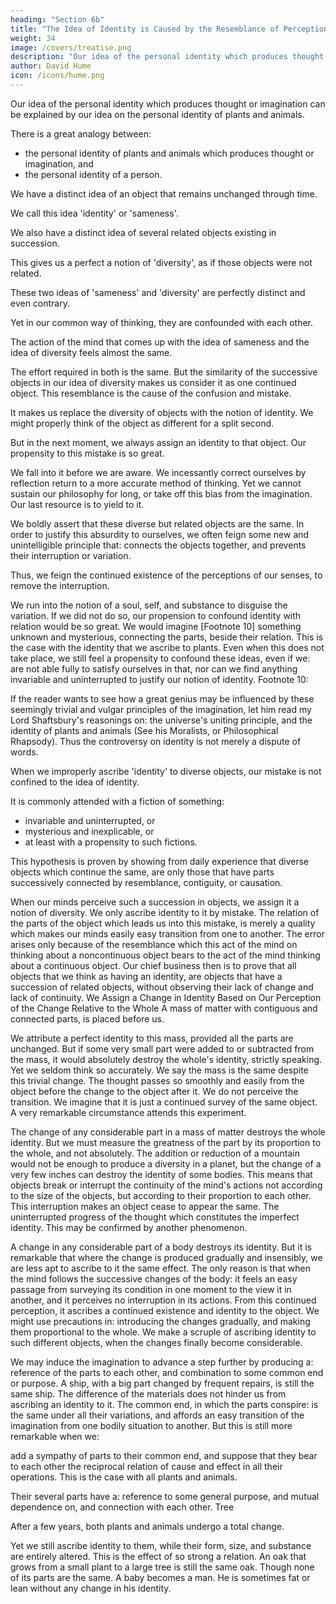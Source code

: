 ```yaml
---
heading: "Section 6b"
title: "The Idea of Identity is Caused by the Resemblance of Perceptions"
weight: 34
image: /covers/treatise.png
description: "Our idea of the personal identity which produces thought or imagination can be explained by our idea on the personal identity of plants and animals"
author: David Hume
icon: /icons/hume.png
---
```




Our idea of the personal identity which produces thought or imagination can be explained by our idea on the personal identity of plants and animals.

There is a great analogy between:
- the personal identity of plants and animals which produces thought or imagination, and
- the personal identity of a person.

We have a distinct idea of an object that remains unchanged through time.

We call this idea 'identity' or 'sameness'.

We also have a distinct idea of several related objects existing in succession.

This gives us a perfect a notion of 'diversity', as if those objects were not related.

These two ideas of 'sameness' and 'diversity' are perfectly distinct and even contrary.

Yet in our common way of thinking, they are confounded with each other.

The action of the mind that comes up with the idea of sameness and the idea of diversity feels almost the same.

The effort required in both is the same.
But the similarity of the successive objects in our idea of diversity makes us consider it as one continued object.
This resemblance is the cause of the confusion and mistake.

It makes us replace the diversity of objects with the notion of identity.
We might properly think of the object as different for a split second.

But in the next moment, we always assign an identity to that object.
Our propensity to this mistake is so great.

We fall into it before we are aware.
We incessantly correct ourselves by reflection return to a more accurate method of thinking.
Yet we cannot sustain our philosophy for long, or take off this bias from the imagination.
Our last resource is to yield to it.

We boldly assert that these diverse but related objects are the same.
In order to justify this absurdity to ourselves, we often feign some new and unintelligible principle that:
connects the objects together, and
prevents their interruption or variation.

Thus, we feign the continued existence of the perceptions of our senses, to remove the interruption.

We run into the notion of a soul, self, and substance to disguise the variation.
If we did not do so, our propension to confound identity with relation would be so great.
We would imagine [Footnote 10] something unknown and mysterious, connecting the parts, beside their relation.
This is the case with the identity that we ascribe to plants.
Even when this does not take place, we still feel a propensity to confound these ideas, even if we:
are not able fully to satisfy ourselves in that, nor
can we find anything invariable and uninterrupted to justify our notion of identity.
Footnote 10:

If the reader wants to see how a great genius may be influenced by these seemingly trivial and vulgar principles of the imagination, let him read my Lord Shaftsbury's reasonings on:
the universe's uniting principle, and
the identity of plants and animals (See his Moralists, or Philosophical Rhapsody).
Thus the controversy on identity is not merely a dispute of words.

When we improperly ascribe 'identity' to diverse objects, our mistake is not confined to the idea of identity.

It is commonly attended with a fiction of something:
- invariable and uninterrupted, or
- mysterious and inexplicable, or
- at least with a propensity to such fictions.

This hypothesis is proven by showing from daily experience that diverse objects which continue the same, are only those that have parts successively connected by resemblance, contiguity, or causation.

When our minds perceive such a succession in objects, we assign it a notion of diversity.
We only ascribe identity to it by mistake.
The relation of the parts of the object which leads us into this mistake, is merely a quality which makes our minds easily easy transition from one to another.
The error arises only because of the resemblance which this act of the mind on thinking about a noncontinuous object bears to the act of the mind thinking about a continuous object.
Our chief business then is to prove that all objects that we think as having an identity, are objects that have a succession of related objects, without observing their lack of change and lack of continuity.
We Assign a Change in Identity Based on Our Perception of the Change Relative to the Whole
A mass of matter with contiguous and connected parts, is placed before us.

We attribute a perfect identity to this mass, provided all the parts are unchanged.
But if some very small part were added to or subtracted from the mass, it would absolutely destroy the whole's identity, strictly speaking.
Yet we seldom think so accurately.
We say the mass is the same despite this trivial change.
The thought passes so smoothly and easily from the object before the change to the object after it.
We do not perceive the transition.
We imagine that it is just a continued survey of the same object.
A very remarkable circumstance attends this experiment.

The change of any considerable part in a mass of matter destroys the whole identity.
But we must measure the greatness of the part by its proportion to the whole, and not absolutely.
The addition or reduction of a mountain would not be enough to produce a diversity in a planet, but the change of a very few inches can destroy the identity of some bodies.
This means that objects break or interrupt the continuity of the mind's actions not according to the size of the objects, but according to their proportion to each other.
This interruption makes an object cease to appear the same.
The uninterrupted progress of the thought which constitutes the imperfect identity.
This may be confirmed by another phenomenon.

A change in any considerable part of a body destroys its identity.
But it is remarkable that where the change is produced gradually and insensibly, we are less apt to ascribe to it the same effect.
The only reason is that when the mind follows the successive changes of the body:
it feels an easy passage from surveying its condition in one moment to the view it in another, and
it perceives no interruption in its actions.
From this continued perception, it ascribes a continued existence and identity to the object.
We might use precautions in:
introducing the changes gradually, and
making them proportional to the whole.
We make a scruple of ascribing identity to such different objects, when the changes finally become considerable.

We may induce the imagination to advance a step further by producing a:
reference of the parts to each other, and
combination to some common end or purpose.
A ship, with a big part changed by frequent repairs, is still the same ship.
The difference of the materials does not hinder us from ascribing an identity to it.
The common end, in which the parts conspire:
is the same under all their variations, and
affords an easy transition of the imagination from one bodily situation to another.
But this is still more remarkable when we:

add a sympathy of parts to their common end, and
suppose that they bear to each other the reciprocal relation of cause and effect in all their operations.
This is the case with all plants and animals.

Their several parts have a:
reference to some general purpose, and
mutual dependence on, and connection with each other.
Tree

After a few years, both plants and animals undergo a total change.

Yet we still ascribe identity to them, while their form, size, and substance are entirely altered.
This is the effect of so strong a relation.
An oak that grows from a small plant to a large tree is still the same oak.
Though none of its parts are the same.
A baby becomes a man.
He is sometimes fat or lean without any change in his identity.

